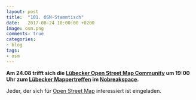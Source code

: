 ```yaml
---
layout: post
title:  "101. OSM-Stammtisch"
date:   2017-08-24 10:00:00 +0200
image: osm.png
comments: true
categories:
- blog
tags:
- osm
---
```

**Am 24.08 trifft sich die [Lübecker Open Street Map Community](http://www.osm-luebeck.de/) um 19:00 Uhr zum [Lübecker Mappertreffen](https://wiki.openstreetmap.org/wiki/L%C3%BCbecker_Mappertreffen) im [Nobreakspace](http://chaotikum.org/hackerspace:nbsp).**
<!--more-->
Jeder, der sich für [Open Street Map](https://www.openstreetmap.org/) interessiert ist eingeladen.
